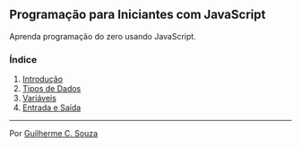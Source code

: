 
## Programação para Iniciantes com JavaScript

Aprenda programação do zero usando JavaScript.

### Índice

1. [Introdução](./intro.md)
1. [Tipos de Dados](./data-types.md)
2. [Variáveis](./variables.md)
2. [Entrada e Saída](./io.md)

---

Por [Guilherme C. Souza](https://gitlab.com/GCSBOSS)